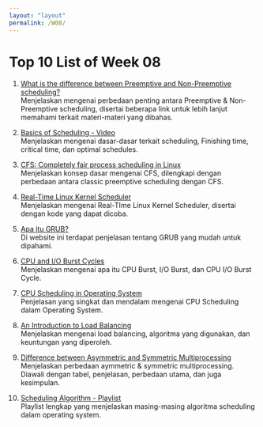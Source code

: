```yaml
---
layout: "layout"
permalink: /W08/
---
```


# Top 10 List of Week 08

1. [What is the difference between Preemptive and Non-Preemptive scheduling?](https://afteracademy.com/blog/what-is-the-difference-between-preemptive-and-non-preemptive-scheduling)<br>
Menjelaskan mengenai perbedaan penting antara Preemptive & Non-Preemptive scheduling, disertai beberapa link untuk lebih lanjut memahami terkait materi-materi yang dibahas.

2. [Basics of Scheduling - Video](https://www.youtube.com/watch?v=7Li065I3_Vw&ab_channel=OCLPhase2)<br>
Menjelaskan mengenai dasar-dasar terkait scheduling, Finishing time, critical time, dan optimal schedules.

3. [CFS: Completely fair process scheduling in Linux](https://opensource.com/article/19/2/fair-scheduling-linux)<br>
Menjelaskan konsep dasar mengenai CFS, dilengkapi dengan perbedaan antara classic preemptive scheduling dengan CFS.

4. [Real-Time Linux Kernel Scheduler](https://www.linuxjournal.com/article/10165)<br>
Menjelaskan mengenai Real-TIme Linux Kernel Scheduler, disertai dengan kode yang dapat dicoba.

5. [Apa itu GRUB?](https://qastack.id/ubuntu/347203/what-exactly-is-grub)<br>
Di website ini terdapat penjelasan tentang GRUB yang mudah untuk dipahami.

6. [CPU and I/O Burst Cycles](https://www.youtube.com/watch?v=pVzb3TUcDLo)<br>
Menjelaskan mengenai apa itu CPU Burst, I/O Burst, dan CPU I/O Burst Cycle.

7. [CPU Scheduling in Operating System](https://www.studytonight.com/operating-system/cpu-scheduling)<br>
Penjelasan yang singkat dan mendalam mengenai CPU Scheduling dalam Operating System.

8. [An Introduction to Load Balancing](https://avinetworks.com/what-is-load-balancing/)<br>
Menjelaskan mengenai load balancing, algoritma yang digunakan, dan keuntungan yang diperoleh.

9. [Difference between Asymmetric and Symmetric Multiprocessing](https://techdifferences.com/difference-between-symmetric-and-asymmetric-multiprocessing.html)<br>
Menjelaskan perbedaan aymmetric & symmetric multiprocessing. Diawali dengan tabel, penjelasan, perbedaan utama, dan juga kesimpulan.

10. [Scheduling Algorithm - Playlist](https://youtube.com/playlist?list=PLBlnK6fEyqRitWSE_AyyySWfhRgyA-rHk)<br>
Playlist lengkap yang menjelaskan masing-masing algoritma scheduling dalam operating system.

